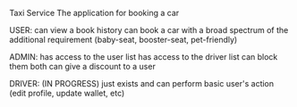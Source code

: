 Taxi Service
The application for booking a car

USER:
can view a book history
can book a car with  a broad spectrum of the additional requirement (baby-seat, booster-seat, pet-friendly) 

ADMIN:
has access to the user list
has access to the driver list
can block them both 
can give a discount to a user

DRIVER:
(IN PROGRESS)
just exists and can perform basic user's action (edit profile, update wallet, etc)